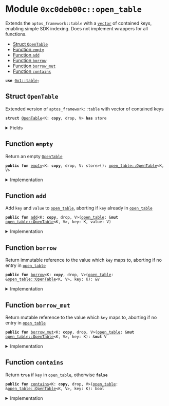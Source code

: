 
<a name="0xc0deb00c_open_table"></a>

# Module `0xc0deb00c::open_table`

Extends the <code>aptos_framework::table</code> with a <code><a href="">vector</a></code> of contained
keys, enabling simple SDK indexing. Does not implement wrappers for
all functions.


-  [Struct `OpenTable`](#0xc0deb00c_open_table_OpenTable)
-  [Function `empty`](#0xc0deb00c_open_table_empty)
-  [Function `add`](#0xc0deb00c_open_table_add)
-  [Function `borrow`](#0xc0deb00c_open_table_borrow)
-  [Function `borrow_mut`](#0xc0deb00c_open_table_borrow_mut)
-  [Function `contains`](#0xc0deb00c_open_table_contains)


<pre><code><b>use</b> <a href="">0x1::table</a>;
</code></pre>



<a name="0xc0deb00c_open_table_OpenTable"></a>

## Struct `OpenTable`

Extended version of <code>aptos_framework::table</code> with vector of
contained keys


<pre><code><b>struct</b> <a href="open_table.md#0xc0deb00c_open_table_OpenTable">OpenTable</a>&lt;K: <b>copy</b>, drop, V&gt; <b>has</b> store
</code></pre>



<details>
<summary>Fields</summary>


<dl>
<dt>
<code>base_table: <a href="_Table">table::Table</a>&lt;K, V&gt;</code>
</dt>
<dd>
 Standard table type
</dd>
<dt>
<code>keys: <a href="">vector</a>&lt;K&gt;</code>
</dt>
<dd>
 Vector of keys contained in table
</dd>
</dl>


</details>

<a name="0xc0deb00c_open_table_empty"></a>

## Function `empty`

Return an empty <code><a href="open_table.md#0xc0deb00c_open_table_OpenTable">OpenTable</a></code>


<pre><code><b>public</b> <b>fun</b> <a href="open_table.md#0xc0deb00c_open_table_empty">empty</a>&lt;K: <b>copy</b>, drop, V: store&gt;(): <a href="open_table.md#0xc0deb00c_open_table_OpenTable">open_table::OpenTable</a>&lt;K, V&gt;
</code></pre>



<details>
<summary>Implementation</summary>


<pre><code><b>public</b> <b>fun</b> <a href="open_table.md#0xc0deb00c_open_table_empty">empty</a>&lt;K: <b>copy</b> + drop, V: store&gt;():
<a href="open_table.md#0xc0deb00c_open_table_OpenTable">OpenTable</a>&lt;K, V&gt; {
    <a href="open_table.md#0xc0deb00c_open_table_OpenTable">OpenTable</a>{base_table: <a href="_new">table::new</a>(), keys: <a href="_empty">vector::empty</a>()}
}
</code></pre>



</details>

<a name="0xc0deb00c_open_table_add"></a>

## Function `add`

Add <code>key</code> and <code>value</code> to <code><a href="open_table.md#0xc0deb00c_open_table">open_table</a></code>, aborting if <code>key</code> already
in <code><a href="open_table.md#0xc0deb00c_open_table">open_table</a></code>


<pre><code><b>public</b> <b>fun</b> <a href="open_table.md#0xc0deb00c_open_table_add">add</a>&lt;K: <b>copy</b>, drop, V&gt;(<a href="open_table.md#0xc0deb00c_open_table">open_table</a>: &<b>mut</b> <a href="open_table.md#0xc0deb00c_open_table_OpenTable">open_table::OpenTable</a>&lt;K, V&gt;, key: K, value: V)
</code></pre>



<details>
<summary>Implementation</summary>


<pre><code><b>public</b> <b>fun</b> <a href="open_table.md#0xc0deb00c_open_table_add">add</a>&lt;K: <b>copy</b> + drop, V&gt;(
    <a href="open_table.md#0xc0deb00c_open_table">open_table</a>: &<b>mut</b> <a href="open_table.md#0xc0deb00c_open_table_OpenTable">OpenTable</a>&lt;K, V&gt;,
    key: K,
    value: V
) {
    // Add key-value pair <b>to</b> base <a href="">table</a> (aborts <b>if</b> already inside)
    <a href="_add">table::add</a>(&<b>mut</b> <a href="open_table.md#0xc0deb00c_open_table">open_table</a>.base_table, key, value);
    // Add key <b>to</b> the list of keys
    <a href="_push_back">vector::push_back</a>(&<b>mut</b> <a href="open_table.md#0xc0deb00c_open_table">open_table</a>.keys, key);
}
</code></pre>



</details>

<a name="0xc0deb00c_open_table_borrow"></a>

## Function `borrow`

Return immutable reference to the value which <code>key</code> maps to,
aborting if no entry in <code><a href="open_table.md#0xc0deb00c_open_table">open_table</a></code>


<pre><code><b>public</b> <b>fun</b> <a href="open_table.md#0xc0deb00c_open_table_borrow">borrow</a>&lt;K: <b>copy</b>, drop, V&gt;(<a href="open_table.md#0xc0deb00c_open_table">open_table</a>: &<a href="open_table.md#0xc0deb00c_open_table_OpenTable">open_table::OpenTable</a>&lt;K, V&gt;, key: K): &V
</code></pre>



<details>
<summary>Implementation</summary>


<pre><code><b>public</b> <b>fun</b> <a href="open_table.md#0xc0deb00c_open_table_borrow">borrow</a>&lt;K: <b>copy</b> + drop, V&gt;(
    <a href="open_table.md#0xc0deb00c_open_table">open_table</a>: &<a href="open_table.md#0xc0deb00c_open_table_OpenTable">OpenTable</a>&lt;K, V&gt;,
    key: K
): &V {
    // Borrow corresponding reference (aborts <b>if</b> no such entry)
    <a href="_borrow">table::borrow</a>(&<a href="open_table.md#0xc0deb00c_open_table">open_table</a>.base_table, key)
}
</code></pre>



</details>

<a name="0xc0deb00c_open_table_borrow_mut"></a>

## Function `borrow_mut`

Return mutable reference to the value which <code>key</code> maps to,
aborting if no entry in <code><a href="open_table.md#0xc0deb00c_open_table">open_table</a></code>


<pre><code><b>public</b> <b>fun</b> <a href="open_table.md#0xc0deb00c_open_table_borrow_mut">borrow_mut</a>&lt;K: <b>copy</b>, drop, V&gt;(<a href="open_table.md#0xc0deb00c_open_table">open_table</a>: &<b>mut</b> <a href="open_table.md#0xc0deb00c_open_table_OpenTable">open_table::OpenTable</a>&lt;K, V&gt;, key: K): &<b>mut</b> V
</code></pre>



<details>
<summary>Implementation</summary>


<pre><code><b>public</b> <b>fun</b> <a href="open_table.md#0xc0deb00c_open_table_borrow_mut">borrow_mut</a>&lt;K: <b>copy</b> + drop, V&gt;(
    <a href="open_table.md#0xc0deb00c_open_table">open_table</a>: &<b>mut</b> <a href="open_table.md#0xc0deb00c_open_table_OpenTable">OpenTable</a>&lt;K, V&gt;,
    key: K
): &<b>mut</b> V {
    // Borrow corresponding reference (aborts <b>if</b> no such entry)
    <a href="_borrow_mut">table::borrow_mut</a>(&<b>mut</b> <a href="open_table.md#0xc0deb00c_open_table">open_table</a>.base_table, key)
}
</code></pre>



</details>

<a name="0xc0deb00c_open_table_contains"></a>

## Function `contains`

Return <code><b>true</b></code> if <code>key</code> in <code><a href="open_table.md#0xc0deb00c_open_table">open_table</a></code>, otherwise <code><b>false</b></code>


<pre><code><b>public</b> <b>fun</b> <a href="open_table.md#0xc0deb00c_open_table_contains">contains</a>&lt;K: <b>copy</b>, drop, V&gt;(<a href="open_table.md#0xc0deb00c_open_table">open_table</a>: &<a href="open_table.md#0xc0deb00c_open_table_OpenTable">open_table::OpenTable</a>&lt;K, V&gt;, key: K): bool
</code></pre>



<details>
<summary>Implementation</summary>


<pre><code><b>public</b> <b>fun</b> <a href="open_table.md#0xc0deb00c_open_table_contains">contains</a>&lt;K: <b>copy</b> + drop, V&gt;(
    <a href="open_table.md#0xc0deb00c_open_table">open_table</a>: &<a href="open_table.md#0xc0deb00c_open_table_OpenTable">OpenTable</a>&lt;K, V&gt;,
    key: K
): bool {
    // Return <b>if</b> key in base <a href="">table</a>
    <a href="_contains">table::contains</a>(&<a href="open_table.md#0xc0deb00c_open_table">open_table</a>.base_table, key)
}
</code></pre>



</details>
